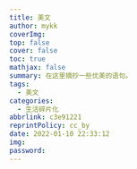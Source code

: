 ```yaml
---
title: 美文
author: mykk
coverImg: 
top: false
cover: false
toc: true
mathjax: false
summary: 在这里摘抄一些优美的语句。
tags:
  - 美文
categories:
  - 生活碎片化
abbrlink: c3e91221
reprintPolicy: cc_by
date: 2022-01-10 22:33:12
img:
password:
---
```







